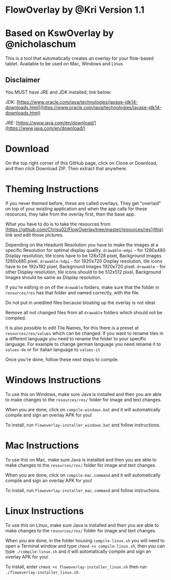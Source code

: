 # FlowOverlay by @Kri Version 1.1
# Based on KswOverlay by @nicholaschum

This is a tool that automatically creates an overlay for your flow-based tablet.
Available to be used on Mac, Windows and Linux.

## Disclaimer
You MUST have JRE and JDK installed, link below:

JDK: [https://www.oracle.com/java/technologies/javase-jdk14-downloads.html](https://www.oracle.com/java/technologies/javase-jdk14-downloads.html)

JRE: [https://www.java.com/en/download/](https://www.java.com/en/download/)


# Download
On the top right corner of this GitHub page, click on Clone or Download, and then click Download ZIP. Then extract that anywhere.


# Theming Instructions
If you never themed before, these are called overlays. They get "overlaid" on top of your existing application and when the app calls for these resources, 
they take from the overlay first, then the base app.

What you have to do is to take the resources from [https://github.com/Chrisu02/FlowOverlay/tree/master/resources/res](this) link and edit those pictures. 

Depending on the Headunit Resolution you have to make the images at a specific Resolution for optimal display quality.
`drawable-mdpi` - for 1280x480 Display resolution, tile icons have to be 128x128 pixel, Background Images 1280x480 pixel.
`drawable-hdpi` - for 1920x720 Display resolution, tile icons have to be 192x192 pixel, Background Images 1920x720 pixel.
`drawable`      - for other Display resolution, tile icons should to be 512x512 pixel, Background Images should be same as Display resolution.

If you're editing in on of the `drawable` folders, make sure that the folder in `resources/res` has that folder and named correctly, with the file. 

Do not put in unedited files because bloating up the overlay is not ideal.

Remove all not changed files from all `drawable` folders which should not be compiled.

It is also possible to edit Tile Names, for this there is a preset at `resources/res/values` which can be changed.
If you want to rename tiles in a different language you need to rename the folder to your specific language.
For example to change german language you need rename it to `values-de` or for italian language to `values-it`

Once you're done, follow these next steps to compile.


# Windows Instructions
To use this on Windows, make sure Java is installed and then you are able to make changes to the `resources/res/` folder for image and text changes.

When you are done, click on `compile-windows.bat` and it will automatically compile and sign an overlay APK for you!

To install, run `flowoverlay-installer_windows.bat` and follow instructions.


# Mac Instructions
To use this on Mac, make sure Java is installed and then you are able to make changes to the `resources/res/` folder for image and text changes.

When you are done, click on `compile-mac.command` and it will automatically compile and sign an overlay APK for you!

To install, run `flowoverlay-installer_mac.command` and follow instructions.

# Linux Instructions
To use this on Linux, make sure Java is installed and then you are able to make changes to the `resources/res/` folder for image and text changes.

When you are done, in the folder housing `compile-linux.sh` you will need to open a Terminal window and type `chmod +x compile-linux.sh`, then you can type `./compile-linux.sh` and it will automatically compile and sign an overlay APK for you!

To install, enter `chmod +x flowoverlay-installer_linux.sh` then run `./flowoverlay-installer_linux.sh`.